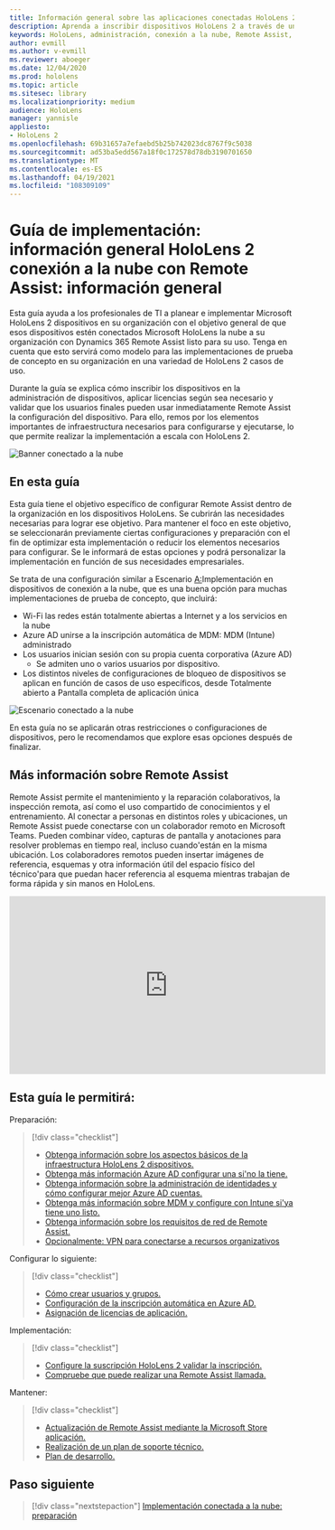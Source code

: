 ```yaml
---
title: Información general sobre las aplicaciones conectadas HoloLens 2 la nube con Remote Assist
description: Aprenda a inscribir dispositivos HoloLens 2 a través de una red conectada a la nube mediante Dynamics 365 Remote Assist.
keywords: HoloLens, administración, conexión a la nube, Remote Assist, AAD, Azure AD, MDM, Mobile Administración de dispositivos
author: evmill
ms.author: v-evmill
ms.reviewer: aboeger
ms.date: 12/04/2020
ms.prod: hololens
ms.topic: article
ms.sitesec: library
ms.localizationpriority: medium
audience: HoloLens
manager: yannisle
appliesto:
- HoloLens 2
ms.openlocfilehash: 69b31657a7efaebd5b25b742023dc8767f9c5038
ms.sourcegitcommit: ad53ba5edd567a18f0c172578d78db3190701650
ms.translationtype: MT
ms.contentlocale: es-ES
ms.lasthandoff: 04/19/2021
ms.locfileid: "108309109"
---
```

# <a name="deployment-guide--cloud-connected-hololens-2-with-remote-assist--overview"></a>Guía de implementación: información general HoloLens 2 conexión a la nube con Remote Assist: información general

Esta guía ayuda a los profesionales de TI a planear e implementar Microsoft HoloLens 2 dispositivos en su organización con el objetivo general de que esos dispositivos estén conectados Microsoft HoloLens la nube a su organización con Dynamics 365 Remote Assist listo para su uso. Tenga en cuenta que esto servirá como modelo para las implementaciones de prueba de concepto en su organización en una variedad de HoloLens 2 casos de uso.

Durante la guía se explica cómo inscribir los dispositivos en la administración de dispositivos, aplicar licencias según sea necesario y validar que los usuarios finales pueden usar inmediatamente Remote Assist la configuración del dispositivo. Para ello, remos por los elementos importantes de infraestructura necesarios para configurarse y ejecutarse, lo que permite realizar la implementación a escala con HoloLens 2.

![Banner conectado a la nube](./images/cloud-connected-hololens-large.png)

## <a name="in-this-guide"></a>En esta guía

Esta guía tiene el objetivo específico de configurar Remote Assist dentro de la organización en los dispositivos HoloLens. Se cubrirán las necesidades necesarias para lograr ese objetivo. Para mantener el foco en este objetivo, se seleccionarán previamente ciertas configuraciones y preparación con el fin de optimizar esta implementación o reducir los elementos necesarios para configurar. Se le informará de estas opciones y podrá personalizar la implementación en función de sus necesidades empresariales.

Se trata de una configuración similar a Escenario [A:](https://docs.microsoft.com/hololens/common-scenarios#scenario-a)Implementación en dispositivos de conexión a la nube, que es una buena opción para muchas implementaciones de prueba de concepto, que incluirá:

- Wi-Fi las redes están totalmente abiertas a Internet y a los servicios en la nube
- Azure AD unirse a la inscripción automática de MDM: MDM (Intune) administrado
- Los usuarios inician sesión con su propia cuenta corporativa (Azure AD)
  - Se admiten uno o varios usuarios por dispositivo.
- Los distintos niveles de configuraciones de bloqueo de dispositivos se aplican en función de casos de uso específicos, desde Totalmente abierto a Pantalla completa de aplicación única

![Escenario conectado a la nube](./images/cloud-connected-guide-diagram.png)

En esta guía no se aplicarán otras restricciones o configuraciones de dispositivos, pero le recomendamos que explore esas opciones después de finalizar.

## <a name="learn-about-remote-assist"></a>Más información sobre Remote Assist

Remote Assist permite el mantenimiento y la reparación colaborativos, la inspección remota, así como el uso compartido de conocimientos y el entrenamiento. Al conectar a personas en distintos roles y ubicaciones, un Remote Assist puede conectarse con un colaborador remoto en Microsoft Teams. Pueden combinar vídeo, capturas de pantalla y anotaciones para resolver problemas en tiempo real, incluso cuando&#39;están en la misma ubicación. Los colaboradores remotos pueden insertar imágenes de referencia, esquemas y otra información útil del espacio físico del técnico&#39;para que puedan hacer referencia al esquema mientras trabajan de forma rápida y sin manos en HoloLens.

<iframe width="560" height="315" src="https://www.youtube.com/embed/d3YT8j0yYl0" frameborder="0" allow="accelerometer; autoplay; clipboard-write; encrypted-media; gyroscope; picture-in-picture" allowfullscreen></iframe>

## <a name="in-this-guide-you-will"></a>Esta guía le permitirá:

Preparación:

> [!div class="checklist"]
> - [Obtenga información sobre los aspectos básicos de la infraestructura HoloLens 2 dispositivos.](hololens2-cloud-connected-prepare.md#infrastructure-essentials)
> - [Obtenga más información Azure AD configurar una si&#39;no la tiene.](hololens2-cloud-connected-prepare.md#azure-active-directory)
> - [Obtenga información sobre la administración de identidades y cómo configurar mejor Azure AD cuentas.](hololens2-cloud-connected-prepare.md#identity-management)
> - [Obtenga más información sobre MDM y configure con Intune si&#39;ya tiene uno listo.](hololens2-cloud-connected-prepare.md#mobile-device-management)
> - [Obtenga información sobre los requisitos de red de Remote Assist.](hololens2-cloud-connected-prepare.md#network)
> - [Opcionalmente: VPN para conectarse a recursos organizativos](/hololens2-cloud-connected-prepare.md#optional-connect-your-hololens-to-vpn)

Configurar lo siguiente:

> [!div class="checklist"]
> - [Cómo crear usuarios y grupos.](hololens2-cloud-connected-configure.md#azure-users-and-groups)
> - [Configuración de la inscripción automática en Azure AD.](hololens2-cloud-connected-configure.md#auto-enrollment-on-hololens-2)
> - [Asignación de licencias de aplicación.](hololens2-cloud-connected-configure.md#application-licenses)

Implementación:

> [!div class="checklist"]
> - [Configure la suscripción HoloLens 2 validar la inscripción.](hololens2-cloud-connected-deploy.md#enrollment-validation)
> - [Compruebe que puede realizar una Remote Assist llamada.](hololens2-cloud-connected-deploy.md#remote-assist-call-validation)

Mantener:

> [!div class="checklist"]
> - [Actualización de Remote Assist mediante la Microsoft Store aplicación.](hololens2-cloud-connected-maintain.md#updates)
> - [Realización de un plan de soporte técnico.](hololens2-cloud-connected-maintain.md#support-plan)
> - [Plan de desarrollo.](hololens2-cloud-connected-maintain.md#development-plan)

## <a name="next-step"></a>Paso siguiente

> [!div class="nextstepaction"]
> [Implementación conectada a la nube: preparación](hololens2-cloud-connected-prepare.md)

